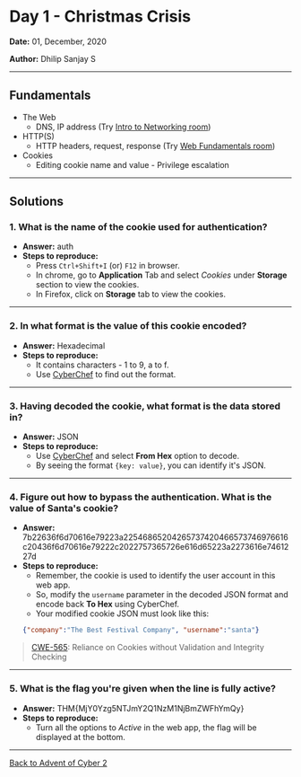 # Day 1 - Christmas Crisis

**Date:** 01, December, 2020

**Author:** Dhilip Sanjay S

---
## Fundamentals
- The Web
	- DNS, IP address (Try [Intro to Networking room](https://tryhackme.com/room/introtonetworking))
- HTTP(S)
	- HTTP headers, request, response (Try [Web Fundamentals room](https://tryhackme.com/room/webfundamentals))
- Cookies
	- Editing cookie name and value - Privilege escalation
---
## Solutions
### 1. What is the name of the cookie used for authentication?
- **Answer:** auth
- **Steps to reproduce:**
	- Press `Ctrl+Shift+I` (or) `F12` in browser.
	-  In chrome, go to **Application** Tab and select _Cookies_ under **Storage** section to view the cookies.
	- In Firefox, click on **Storage** tab to view the cookies.

---
### 2. In what format is the value of this cookie encoded?
- **Answer:** Hexadecimal
- **Steps to reproduce:**
	- It contains characters - 1 to 9, a to f.
	- Use [CyberChef](https://gchq.github.io/CyberChef/) to find out the format.

---
### 3. Having decoded the cookie, what format is the data stored in?
- **Answer:** JSON
- **Steps to reproduce:**
	- Use [CyberChef](https://gchq.github.io/CyberChef/) and select **From Hex** option to decode.
	- By seeing the format `{key: value}`, you can identify it's JSON.

---
### 4. Figure out how to bypass the authentication. What is the value of Santa's cookie?
- **Answer:** 7b22636f6d70616e79223a22546865204265737420466573746976616c20436f6d70616e79222c2022757365726e616d65223a2273616e7461227d
- **Steps to reproduce:**
	- Remember, the cookie is used to identify the user account in this web app.
	- So, modify the `username` parameter in the decoded JSON format and encode back **To Hex** using CyberChef.
	- Your modified cookie JSON must look like this:
	```json
	{"company":"The Best Festival Company", "username":"santa"}
	```
> [CWE-565](https://cwe.mitre.org/data/definitions/565.html): Reliance on Cookies without Validation and Integrity Checking
---
### 5. What is the flag you're given when the line is fully active?
- **Answer:** THM{MjY0Yzg5NTJmY2Q1NzM1NjBmZWFhYmQy}
- **Steps to reproduce:**
	- Turn all the options to _Active_ in the web app, the flag will be displayed at the bottom.
---

[Back to Advent of Cyber 2](/TryHackMe/Advent%20of%20Cyber%202) 